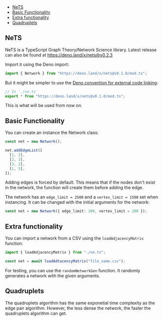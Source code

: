 - [NeTS](#nets)
- [Basic Functionality](#basic-functionality)
- [Extra functionality](#extra-functionality)
- [Quadruplets](#quadruplets)

## NeTS

NeTS is a TypeScript Graph Theory/Network Science library.
Latest release can also be found at https://deno.land/x/nets@v0.2.3

Import it using the Deno import:

```ts
import { Network } from "https://deno.land/x/nets@v0.1.0/mod.ts";
```

But it might be simpler to use the [Deno convention for external code linking](https://deno.land/manual/linking_to_external_code):

```ts
// In `./ne.ts`
export * from "https://deno.land/x/nets@v0.1.0/mod.ts";
```

This is what will be used from now on.

## Basic Functionality

You can create an instance the Network class:

```ts
const net = new Network();

net.addEdgeList([
  [1, 2],
  [2, 3],
  [3, 2],
  [1, 5],
]);
```

Adding edges is forced by default.
This means that if the nodes don't exist in the network, the function will create them before adding the edge.

The network has an `edge_limit = 2500` and a `vertex_limit = 1500` set when instancing.
It can be changed with the initial arguments for the network:

```ts
const net = new Network({ edge_limit: 100, vertex_limit = 200 });
```

## Extra functionality

You can import a network from a CSV using the `loadAdjacencyMatrix` function:

```ts
import { loadAdjacencyMatrix } from "./ne.ts";

const net = await loadAdtacencyMatrix("file_name.csv");
```

For testing, you can use the `randomNetworkGen` function.
It randomly generates a network with the given arguments.

## Quadruplets

The quadruplets algorithm has the same exponetial time complexity as
the edge pair algorithm.
However, the less dense the network, the faster the quadruplets algorithm can get.
